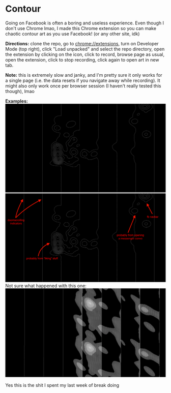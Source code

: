 # Contour

Going on Facebook is often a boring and useless experience. Even though I don't use Chrome lmao, I made this Chrome extension so you can make chaotic contour art as you use Facebook! (or any other site, idk)

**Directions:** clone the repo, go to [chrome://extensions](chrome://extensions), turn on Developer Mode (top right), click "Load unpacked" and select the repo directory, open the extension by clicking on the icon, click to record, browse page as usual, open the extension, click to stop recording, click again to open art in new tab.

**Note:** this is extremely slow and janky, and I'm pretty sure it only works for a single page (i.e. the data resets if you navigate away while recording). It might also only work once per browser session (I haven't really tested this though), lmao

**Examples:**
![Black background with white contour lines: vertical, some circular in middle and top right](/not_glitchy.png?raw=true "Not Glitchy")
![Same as previous, but annotated: vertical = scrolling, circular = "liking", clicking navbar, and opening messenger conversations](/not_glitchy_annotated.png?raw=true "Not Glitchy, Annotated")
Not sure what happened with this one:
![Black background with some vertical white contour lines and some sort-of-circular white splotches](/very_glitchy.png?raw=true "Very Glitchy")

Yes this is the shit I spent my last week of break doing
